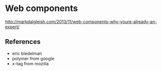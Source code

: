 # Web components

http://markdalgleish.com/2013/11/web-components-why-youre-already-an-expert/

## References

- eric biedelman
- polymer from google
- x-tag from mozilla